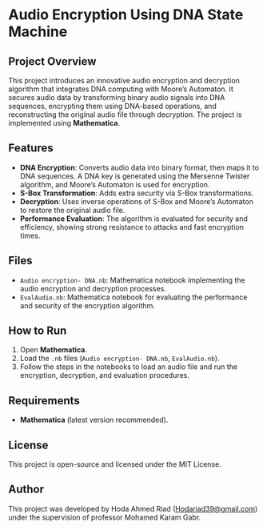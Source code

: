 # Audio Encryption Using DNA State Machine

## Project Overview
This project introduces an innovative audio encryption and decryption algorithm that integrates DNA computing with Moore’s Automaton. It secures audio data by transforming binary audio signals into DNA sequences, encrypting them using DNA-based operations, and reconstructing the original audio file through decryption. The project is implemented using **Mathematica**.

## Features
- **DNA Encryption**: Converts audio data into binary format, then maps it to DNA sequences. A DNA key is generated using the Mersenne Twister algorithm, and Moore’s Automaton is used for encryption.
- **S-Box Transformation**: Adds extra security via S-Box transformations.
- **Decryption**: Uses inverse operations of S-Box and Moore’s Automaton to restore the original audio file.
- **Performance Evaluation**: The algorithm is evaluated for security and efficiency, showing strong resistance to attacks and fast encryption times.

## Files
- `Audio encryption- DNA.nb`: Mathematica notebook implementing the audio encryption and decryption processes.
- `EvalAudio.nb`: Mathematica notebook for evaluating the performance and security of the encryption algorithm.

## How to Run
1. Open **Mathematica**.
2. Load the `.nb` files (`Audio encryption- DNA.nb`, `EvalAudio.nb`).
3. Follow the steps in the notebooks to load an audio file and run the encryption, decryption, and evaluation procedures.

## Requirements
- **Mathematica** (latest version recommended).

## License
This project is open-source and licensed under the MIT License.

## Author
This project was developed by Hoda Ahmed Riad (Hodariad39@gmail.com) under the supervision of professor Mohamed Karam Gabr.
